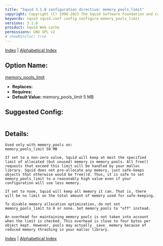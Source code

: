 ```yaml
---
title: "Squid 3.1.0 configuration directive: memory_pools_limit"
copyright: Copyright (C) 1996-2023 The Squid Software Foundation and contributors
keywords: squid squid.conf config configure memory_pools_limit
versions: 3.1.0
proiduct: Squid Web cache
permissions: GNU GPL v2
# showMiniToc: true
---
```

[Index](index#toc_memory_pools_limit) | [Alphabetical Index](index_all#toc_memory_pools_limit)

## Option Name:
[memory_pools_limit](#memory_pools_limit)
 * **Replaces:** 
 * **Requires:** 
 * **Default Value:** memory_pools_limit 5 MB


## Suggested Config:
```plaintext

```

## Details:

	Used only with memory_pools on:
	memory_pools_limit 50 MB

	If set to a non-zero value, Squid will keep at most the specified
	limit of allocated (but unused) memory in memory pools. All free()
	requests that exceed this limit will be handled by your malloc
	library. Squid does not pre-allocate any memory, just safe-keeps
	objects that otherwise would be free()d. Thus, it is safe to set
	memory_pools_limit to a reasonably high value even if your
	configuration will use less memory.

	If set to none, Squid will keep all memory it can. That is, there
	will be no limit on the total amount of memory used for safe-keeping.

	To disable memory allocation optimization, do not set
	memory_pools_limit to 0 or none. Set memory_pools to "off" instead.

	An overhead for maintaining memory pools is not taken into account
	when the limit is checked. This overhead is close to four bytes per
	object kept. However, pools may actually _save_ memory because of
	reduced memory thrashing in your malloc library.



[Index](index#toc_memory_pools_limit) | [Alphabetical Index](index_all#toc_memory_pools_limit)

